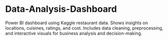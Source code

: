 # Data-Analysis-Dashboard
Power BI dashboard using Kaggle restaurant data. Shows insights on locations, cuisines, ratings, and cost. Includes data cleaning, preprocessing, and interactive visuals for business analysis and decision-making.
